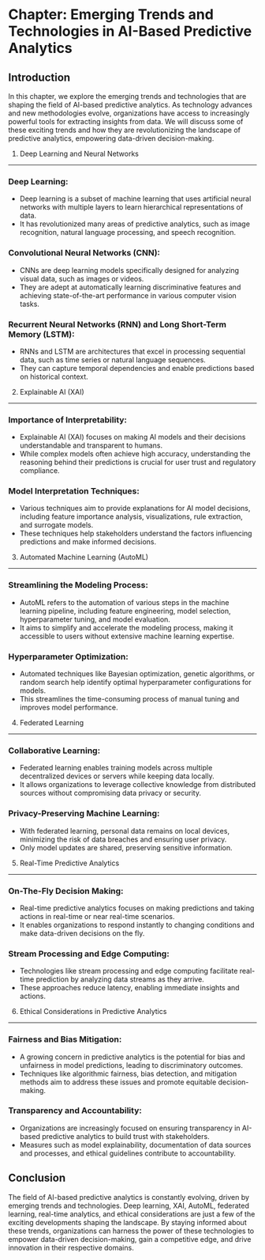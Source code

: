 Chapter: Emerging Trends and Technologies in AI-Based Predictive Analytics
==========================================================================

Introduction
------------

In this chapter, we explore the emerging trends and technologies that are shaping the field of AI-based predictive analytics. As technology advances and new methodologies evolve, organizations have access to increasingly powerful tools for extracting insights from data. We will discuss some of these exciting trends and how they are revolutionizing the landscape of predictive analytics, empowering data-driven decision-making.

1. Deep Learning and Neural Networks
------------------------------------

### Deep Learning:

* Deep learning is a subset of machine learning that uses artificial neural networks with multiple layers to learn hierarchical representations of data.
* It has revolutionized many areas of predictive analytics, such as image recognition, natural language processing, and speech recognition.

### Convolutional Neural Networks (CNN):

* CNNs are deep learning models specifically designed for analyzing visual data, such as images or videos.
* They are adept at automatically learning discriminative features and achieving state-of-the-art performance in various computer vision tasks.

### Recurrent Neural Networks (RNN) and Long Short-Term Memory (LSTM):

* RNNs and LSTM are architectures that excel in processing sequential data, such as time series or natural language sequences.
* They can capture temporal dependencies and enable predictions based on historical context.

2. Explainable AI (XAI)
-----------------------

### Importance of Interpretability:

* Explainable AI (XAI) focuses on making AI models and their decisions understandable and transparent to humans.
* While complex models often achieve high accuracy, understanding the reasoning behind their predictions is crucial for user trust and regulatory compliance.

### Model Interpretation Techniques:

* Various techniques aim to provide explanations for AI model decisions, including feature importance analysis, visualizations, rule extraction, and surrogate models.
* These techniques help stakeholders understand the factors influencing predictions and make informed decisions.

3. Automated Machine Learning (AutoML)
--------------------------------------

### Streamlining the Modeling Process:

* AutoML refers to the automation of various steps in the machine learning pipeline, including feature engineering, model selection, hyperparameter tuning, and model evaluation.
* It aims to simplify and accelerate the modeling process, making it accessible to users without extensive machine learning expertise.

### Hyperparameter Optimization:

* Automated techniques like Bayesian optimization, genetic algorithms, or random search help identify optimal hyperparameter configurations for models.
* This streamlines the time-consuming process of manual tuning and improves model performance.

4. Federated Learning
---------------------

### Collaborative Learning:

* Federated learning enables training models across multiple decentralized devices or servers while keeping data locally.
* It allows organizations to leverage collective knowledge from distributed sources without compromising data privacy or security.

### Privacy-Preserving Machine Learning:

* With federated learning, personal data remains on local devices, minimizing the risk of data breaches and ensuring user privacy.
* Only model updates are shared, preserving sensitive information.

5. Real-Time Predictive Analytics
---------------------------------

### On-The-Fly Decision Making:

* Real-time predictive analytics focuses on making predictions and taking actions in real-time or near real-time scenarios.
* It enables organizations to respond instantly to changing conditions and make data-driven decisions on the fly.

### Stream Processing and Edge Computing:

* Technologies like stream processing and edge computing facilitate real-time prediction by analyzing data streams as they arrive.
* These approaches reduce latency, enabling immediate insights and actions.

6. Ethical Considerations in Predictive Analytics
-------------------------------------------------

### Fairness and Bias Mitigation:

* A growing concern in predictive analytics is the potential for bias and unfairness in model predictions, leading to discriminatory outcomes.
* Techniques like algorithmic fairness, bias detection, and mitigation methods aim to address these issues and promote equitable decision-making.

### Transparency and Accountability:

* Organizations are increasingly focused on ensuring transparency in AI-based predictive analytics to build trust with stakeholders.
* Measures such as model explainability, documentation of data sources and processes, and ethical guidelines contribute to accountability.

Conclusion
----------

The field of AI-based predictive analytics is constantly evolving, driven by emerging trends and technologies. Deep learning, XAI, AutoML, federated learning, real-time analytics, and ethical considerations are just a few of the exciting developments shaping the landscape. By staying informed about these trends, organizations can harness the power of these technologies to empower data-driven decision-making, gain a competitive edge, and drive innovation in their respective domains.
